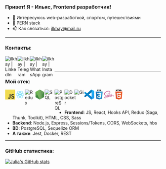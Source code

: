 ### Привет! Я - Ильяс, Frontend разработчик!

- 👀 Интересуюсь web-разработкой, спортом, путешествиями
- :space_invader: PERN stack
- 📫 Как связаться: ilkhay@mail.ru

---
### Контакты:

[<img align="left" alt="ilkhay | LinkedIn" width="40px" src="https://img.icons8.com/color/48/000000/linkedin-2--v1.png" />][linkedin]
[<img align="left" alt="ilkhay | Telegram" width="40px" src="https://img.icons8.com/fluency/48/000000/telegram-app.png" />][telegram]
[<img align="left" alt="ilkhay | WhatsApp" width="40px" src="https://img.icons8.com/color/48/000000/whatsapp.png" />][whatsapp]
[<img align="left" alt="ilkhay | Instagram" width="40px" src="https://img.icons8.com/fluency/48/000000/instagram-new.png" />][instagram]

<br/>
<br/>

---
### Мой стек:

[<img align="left" alt="JavaScript" width="32px" src="https://raw.githubusercontent.com/github/explore/80688e429a7d4ef2fca1e82350fe8e3517d3494d/topics/javascript/javascript.png" />][git]
[<img align="left" alt="React" width="32px" src="https://raw.githubusercontent.com/github/explore/80688e429a7d4ef2fca1e82350fe8e3517d3494d/topics/react/react.png" />][git]
[<img align="left" alt="Redux"  width="32px" src="https://img.icons8.com/color/48/000000/redux.png"/>][git]
[<img align="left" alt="Node.js" width="32px" src="https://raw.githubusercontent.com/github/explore/80688e429a7d4ef2fca1e82350fe8e3517d3494d/topics/nodejs/nodejs.png" />][git]
[<img align="left" alt="SQL" width="32px" src="https://img.icons8.com/color-glass/48/000000/sql.png"/>][git]
[<img align="left" alt="PostgreSQL" width="32px" src="https://img.icons8.com/color/50/000000/postgreesql.png"/>][git]
[<img align="left" alt="Docker" width="32px" src="https://img.icons8.com/color/48/000000/docker.png"/>][git]
[<img align="left" alt="Git" width="32px" src="https://img.icons8.com/color/48/000000/git.png"/>][git]
[<img align="left" alt="Visual Studio Code" width="32px" src="https://raw.githubusercontent.com/github/explore/80688e429a7d4ef2fca1e82350fe8e3517d3494d/topics/visual-studio-code/visual-studio-code.png" />][git]
[<img align="left" alt="CSS3" width="32px" src="https://raw.githubusercontent.com/github/explore/80688e429a7d4ef2fca1e82350fe8e3517d3494d/topics/css/css.png" />][git]
[<img align="left" alt="Sass" width="32px" src="https://raw.githubusercontent.com/github/explore/80688e429a7d4ef2fca1e82350fe8e3517d3494d/topics/sass/sass.png" />][git]
[<img align="left" alt="HTML5" width="32px" src="https://raw.githubusercontent.com/github/explore/80688e429a7d4ef2fca1e82350fe8e3517d3494d/topics/html/html.png" />][git]

<br/>
<br/>
<br/>

- **Frontend**: JS, React, Hooks API, Redux (Saga, Thunk, Toolkit), HTML, CSS, Sass
- **Backend**: Node.js, Express, Sessions/Tokens, CORS, WebSockets, hbs
- **BD**: PostgreSQL, Sequelize ORM
- **A также**: Jest, Docker, REST


---
### GitHub cтатистика:
[![Julia's GitHub stats](https://github-readme-stats.vercel.app/api?username=ilkhay&hide=issues&count_private=true&show_icons=true&theme=nightowl)](https://github.com/ilkhay)

[resume]: https://drive.google.com/
[resumeHH]: hh.ru/applicant/resumes/view?resume=59c2ac2bff099bb7f90039ed1f387a4a317043
[linkedin]: https://www.linkedin.com/in/
[whatsapp]: https://wa.me/79152509685
[telegram]: https://t.me/ilkhay 
[instagram]: https://www.instagram.com/il_khay
[git]: https://github.com/ilkhay

